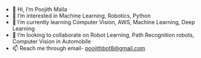 - 👋 Hi, I’m Poojith Malla
- 👀 I’m interested in Machine Learning, Robotics, Python
- 🌱 I’m currently learning Computer Vision, AWS, Machine Learning, Deep Learning
- 💞️ I’m looking to collaborate on Robot Learning, Path Recognition robots, Computer Vision in Automobile
- 📫 Reach me through email- poojithbot8@gmail.com

<!---
poojith8/poojith8 is a ✨ special ✨ repository because its `README.md` (this file) appears on your GitHub profile.
You can click the Preview link to take a look at your changes.
--->
